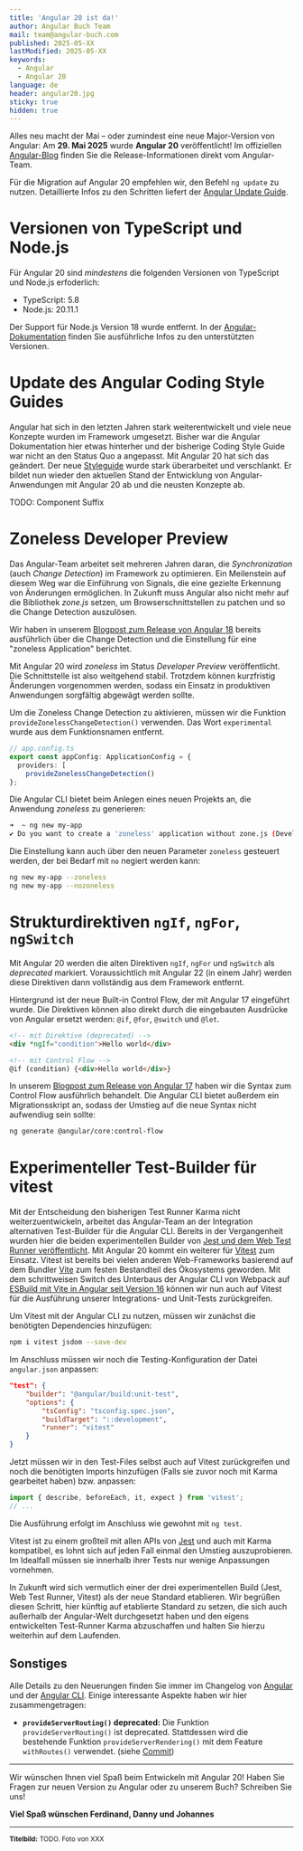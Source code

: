 ```yaml
---
title: 'Angular 20 ist da!'
author: Angular Buch Team
mail: team@angular-buch.com
published: 2025-05-XX
lastModified: 2025-05-XX
keywords:
  - Angular
  - Angular 20
language: de
header: angular20.jpg
sticky: true
hidden: true
---
```


Alles neu macht der Mai – oder zumindest eine neue Major-Version von Angular:
Am **29. Mai 2025** wurde **Angular 20** veröffentlicht! Im offiziellen [Angular-Blog](https://blog.angular.dev/announcing-angular-v20-b5c9c06cf301?gi=e634e5e11bfd) finden Sie die Release-Informationen direkt vom Angular-Team.

Für die Migration auf Angular 20 empfehlen wir, den Befehl `ng update` zu nutzen.
Detaillierte Infos zu den Schritten liefert der [Angular Update Guide](https://angular.dev/update-guide).






# Versionen von TypeScript und Node.js

Für Angular 20 sind *mindestens* die folgenden Versionen von TypeScript und Node.js erfoderlich:

- TypeScript: 5.8
- Node.js: 20.11.1

Der Support für Node.js Version 18 wurde entfernt. In der [Angular-Dokumentation](https://angular.dev/reference/versions) finden Sie ausführliche Infos zu den unterstützten Versionen.


# Update des Angular Coding Style Guides

Angular hat sich in den letzten Jahren stark weiterentwickelt und viele neue Konzepte wurden im Framework umgesetzt.
Bisher war die Angular Dokumentation hier etwas hinterher und der bisherige Coding Style Guide war nicht an den Status Quo a angepasst.
Mit Angular 20 hat sich das geändert.
Der neue [Styleguide](https://angular.dev/style-guide) wurde stark überarbeitet und verschlankt.
Er bildet nun wieder den aktuellen Stand der Entwicklung von Angular-Anwendungen mit Angular 20 ab und die neusten Konzepte ab.

TODO: Component Suffix


# Zoneless Developer Preview

Das Angular-Team arbeitet seit mehreren Jahren daran, die *Synchronization* (auch *Change Detection*) im Framework zu optimieren.
Ein Meilenstein auf diesem Weg war die Einführung von Signals, die eine gezielte Erkennung von Änderungen ermöglichen.
In Zukunft muss Angular also nicht mehr auf die Bibliothek *zone.js* setzen, um Browserschnittstellen zu patchen und so die Change Detection auszulösen.

Wir haben in unserem [Blogpost zum Release von Angular 18](/blog/2024-06-angular18) bereits ausführlich über die Change Detection und die Einstellung für eine "zoneless Application" berichtet.

Mit Angular 20 wird *zoneless* im Status *Developer Preview* veröffentlicht.
Die Schnittstelle ist also weitgehend stabil. Trotzdem können kurzfristig Änderungen vorgenommen werden, sodass ein Einsatz in produktiven Anwendungen sorgfältig abgewägt werden sollte.

Um die Zoneless Change Detection zu aktivieren, müssen wir die Funktion `provideZonelessChangeDetection()` verwenden.
Das Wort `experimental` wurde aus dem Funktionsnamen entfernt.

```ts
// app.config.ts
export const appConfig: ApplicationConfig = {
  providers: [
    provideZonelessChangeDetection()
};
```

Die Angular CLI bietet beim Anlegen eines neuen Projekts an, die Anwendung *zoneless* zu generieren:

```bash
➜  ~ ng new my-app
✔ Do you want to create a 'zoneless' application without zone.js (Developer Preview)? Yes
```

Die Einstellung kann auch über den neuen Parameter `zoneless` gesteuert werden, der bei Bedarf mit `no` negiert werden kann:

```bash
ng new my-app --zoneless
ng new my-app --nozoneless
```


# Strukturdirektiven `ngIf`, `ngFor`, `ngSwitch`

Mit Angular 20 werden die alten Direktiven `ngIf`, `ngFor` und `ngSwitch` als *deprecated* markiert.
Voraussichtlich mit Angular 22 (in einem Jahr) werden diese Direktiven dann vollständig aus dem Framework entfernt.

Hintergrund ist der neue Built-in Control Flow, der mit Angular 17 eingeführt wurde.
Die Direktiven können also direkt durch die eingebauten Ausdrücke von Angular ersetzt werden: `@if`, `@for`, `@switch` und `@let`.

```html
<!-- mit Direktive (deprecated) -->
<div *ngIf="condition">Hello world</div>

<!-- mit Control Flow -->
@if (condition) {<div>Hello world</div>}
```

In unserem [Blogpost zum Release von Angular 17](/blog/2023-11-angular17#neuer-control-flow-if-for-switch) haben wir die Syntax zum Control Flow ausführlich behandelt.
Die Angular CLI bietet außerdem ein Migrationsskript an, sodass der Umstieg auf die neue Syntax nicht aufwendiug sein sollte:

```bash
ng generate @angular/core:control-flow
```


# Experimenteller Test-Builder für vitest

Mit der Entscheidung den bisherigen Test Runner Karma nicht weiterzuentwickeln, arbeitet das Angular-Team an der Integration alternativen Test-Builder für die Angular CLI.
Bereits in der Vergangenheit wurden hier die beiden experimentellen Builder von [Jest und dem Web Test Runner veröffentlicht](
https://blog.angular.dev/moving-angular-cli-to-jest-and-web-test-runner-ef85ef69ceca).
Mit Angular 20 kommt ein weiterer für [Vitest](https://vitest.dev) zum Einsatz.
Vitest ist bereits bei vielen anderen Web-Frameworks basierend auf dem Bundler [Vite](https://vite.dev) zum festen Bestandteil des Ökosystems geworden.
Mit dem schrittweisen Switch des Unterbaus der Angular CLI von Webpack auf [ESBuild mit Vite in Angular seit Version 16](/blog/2023-05-angular16#esbuild) können wir nun auch auf Vitest für die Ausführung unserer Integrations- und Unit-Tests zurückgreifen.

Um Vitest mit der Angular CLI zu nutzen, müssen wir zunächst die benötigten Dependencies hinzufügen:

```sh
npm i vitest jsdom --save-dev
```

Im Anschluss müssen wir noch die Testing-Konfiguration der Datei `angular.json` anpassen:

```json
"test": {
    "builder": "@angular/build:unit-test",
    "options": {
        "tsConfig": "tsconfig.spec.json",
        "buildTarget": "::development",
        "runner": "vitest"
    }
}
```

Jetzt müssen wir in den Test-Files selbst auch auf Vitest zurückgreifen und noch die benötigten Imports hinzufügen (Falls sie zuvor noch mit Karma gearbeitet haben) bzw. anpassen:

```ts
import { describe, beforeEach, it, expect } from 'vitest';
// ...
```

Die Ausführung erfolgt im Anschluss wie gewohnt mit `ng test`.

Vitest ist zu einem großteil mit allen APIs von [Jest](https://jestjs.io/) und auch mit Karma kompatibel, es lohnt sich auf jeden Fall einmal den Umstieg auszuprobieren.
Im Idealfall müssen sie innerhalb ihrer Tests nur wenige Anpassungen vornehmen.

In Zukunft wird sich vermutlich einer der drei experimentellen Build (Jest, Web Test Runner, Vitest) als der neue Standard etablieren.
Wir begrüßen diesen Schritt, hier künftig auf etablierte Standard zu setzen, die sich auch außerhalb der Angular-Welt durchgesetzt haben und den eigens entwickelten Test-Runner Karma abzuschaffen und halten Sie hierzu weiterhin auf dem Laufenden.

## Sonstiges

Alle Details zu den Neuerungen finden Sie immer im Changelog von [Angular](https://github.com/angular/angular/blob/main/CHANGELOG.md) und der [Angular CLI](https://github.com/angular/angular-cli/blob/main/CHANGELOG.md).
Einige interessante Aspekte haben wir hier zusammengetragen:

- **`provideServerRouting()` deprecated:** Die Funktion `provideServerRouting()` ist deprecated. Stattdessen wird die bestehende Funktion `provideServerRendering()` mit dem Feature `withRoutes()` verwendet. (siehe [Commit](https://github.com/angular/angular-cli/commit/33b9de3eb1fa596a4d5a975d05275739f2f7b8ae))



<hr>


Wir wünschen Ihnen viel Spaß beim Entwickeln mit Angular 20!
Haben Sie Fragen zur neuen Version zu Angular oder zu unserem Buch? Schreiben Sie uns!

**Viel Spaß wünschen
Ferdinand, Danny und Johannes**

<hr>

<small>**Titelbild:** TODO. Foto von XXX</small>
